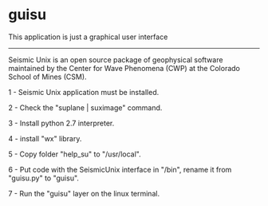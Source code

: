 # guisu

This application is just a graphical user interface

_____________________________________________________

Seismic Unix is ​​an open source package of geophysical software maintained by the Center for Wave Phenomena (CWP) at the Colorado School of Mines (CSM).


1 - Seismic Unix application must be installed.

2 - Check the "suplane | suximage" command.

3 - Install python 2.7 interpreter.

4 - install "wx" library.

5 - Copy folder "help_su" to "/usr/local".

6 - Put code with the SeismicUnix interface in "/bin", rename it from "guisu.py" to "guisu".

7 - Run the "guisu" layer on the linux terminal.


